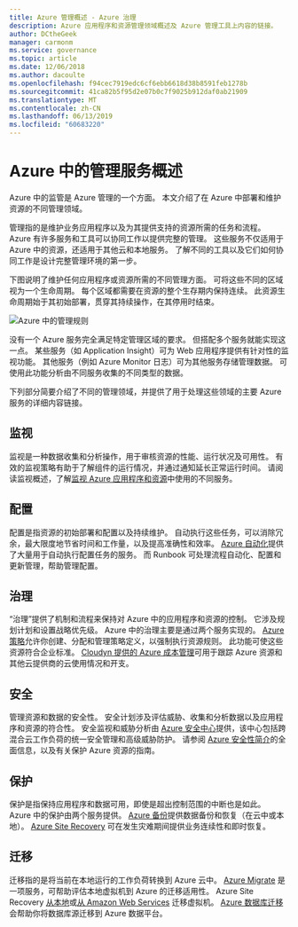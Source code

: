 ```yaml
---
title: Azure 管理概述 - Azure 治理
description: Azure 应用程序和资源管理领域概述及 Azure 管理工具上内容的链接。
author: DCtheGeek
manager: carmonm
ms.service: governance
ms.topic: article
ms.date: 12/06/2018
ms.author: dacoulte
ms.openlocfilehash: f94cec7919edc6cf6ebb6618d38b8591feb1278b
ms.sourcegitcommit: 41ca82b5f95d2e07b0c7f9025b912daf0ab21909
ms.translationtype: MT
ms.contentlocale: zh-CN
ms.lasthandoff: 06/13/2019
ms.locfileid: "60683220"
---
```

# <a name="overview-of-management-services-in-azure"></a>Azure 中的管理服务概述

Azure 中的监管是 Azure 管理的一个方面。 本文介绍了在 Azure 中部署和维护资源的不同管理领域。

管理指的是维护业务应用程序以及为其提供支持的资源所需的任务和流程。 Azure 有许多服务和工具可以协同工作以提供完整的管理。 这些服务不仅适用于 Azure 中的资源，还适用于其他云和本地服务。 了解不同的工具以及它们如何协同工作是设计完整管理环境的第一步。

下图说明了维护任何应用程序或资源所需的不同管理方面。 可将这些不同的区域视为一个生命周期。 每个区域都需要在资源的整个生存期内保持连续。 此资源生命周期始于其初始部署，贯穿其持续操作，在其停用时结束。

![Azure 中的管理规则](../monitoring/media/management-overview/management-capabilities.png)

没有一个 Azure 服务完全满足特定管理区域的要求。 但搭配多个服务就能实现这一点。 某些服务（如 Application Insight）可为 Web 应用程序提供有针对性的监视功能。 其他服务（例如 Azure Monitor 日志）可为其他服务存储管理数据。 可使用此功能分析由不同服务收集的不同类型的数据。

下列部分简要介绍了不同的管理领域，并提供了用于处理这些领域的主要 Azure 服务的详细内容链接。

## <a name="monitor"></a>监视

监视是一种数据收集和分析操作，用于审核资源的性能、运行状况及可用性。 有效的监视策略有助于了解组件的运行情况，并通过通知延长正常运行时间。 请阅读监视概述，了解[监视 Azure 应用程序和资源](../monitoring/monitoring-overview.md)中使用的不同服务。

## <a name="configure"></a>配置

配置是指资源的初始部署和配置以及持续维护。
自动执行这些任务，可以消除冗余，最大限度地节省时间和工作量，以及提高准确性和效率。 [Azure 自动化](../automation/automation-intro.md)提供了大量用于自动执行配置任务的服务。 而 Runbook 可处理流程自动化、配置和更新管理，帮助管理配置。

## <a name="govern"></a>治理

“治理”提供了机制和流程来保持对 Azure 中的应用程序和资源的控制。 它涉及规划计划和设置战略优先级。
Azure 中的治理主要是通过两个服务实现的。 [Azure 策略](./policy/overview.md)允许你创建、分配和管理策略定义，以强制执行资源规则。 此功能可使这些资源符合企业标准。 [Cloudyn 提供的 Azure 成本管理](../cost-management/overview.md)可用于跟踪 Azure 资源和其他云提供商的云使用情况和开支。

## <a name="secure"></a>安全

管理资源和数据的安全性。 安全计划涉及评估威胁、收集和分析数据以及应用程序和资源的符合性。 安全监视和威胁分析由 [Azure 安全中心](../security-center/security-center-intro.md)提供，该中心包括跨混合云工作负荷的统一安全管理和高级威胁防护。 请参阅 [Azure 安全性简介](../security/azure-security.md)的全面信息，以及有关保护 Azure 资源的指南。

## <a name="protect"></a>保护

保护是指保持应用程序和数据可用，即使是超出控制范围的中断也是如此。 Azure 中的保护由两个服务提供。 [Azure 备份](../backup/backup-introduction-to-azure-backup.md)提供数据备份和恢复（在云中或本地）。 [Azure Site Recovery](../site-recovery/site-recovery-overview.md) 可在发生灾难期间提供业务连续性和即时恢复。

## <a name="migrate"></a>迁移

迁移指的是将当前在本地运行的工作负荷转换到 Azure 云中。
[Azure Migrate](../migrate/migrate-overview.md) 是一项服务，可帮助评估本地虚拟机到 Azure 的迁移适用性。 Azure Site Recovery [从本地](../site-recovery/migrate-tutorial-on-premises-azure.md)或[从 Amazon Web Services](../site-recovery/migrate-tutorial-aws-azure.md) 迁移虚拟机。 [Azure 数据库迁移](../dms/dms-overview.md)会帮助你将数据库源迁移到 Azure 数据平台。